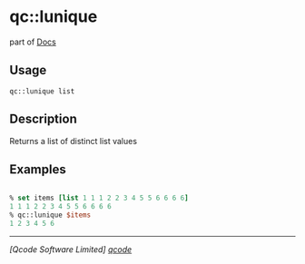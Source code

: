qc::lunique
===========

part of [Docs](.)

Usage
-----
`
        qc::lunique list
    `

Description
-----------
Returns a list of distinct list values

Examples
--------
```tcl

% set items [list 1 1 1 2 2 3 4 5 5 6 6 6 6]
1 1 1 2 2 3 4 5 5 6 6 6 6
% qc::lunique $items
1 2 3 4 5 6
```

----------------------------------
*[Qcode Software Limited] [qcode]*

[qcode]: www.qcode.co.uk "Qcode Software"